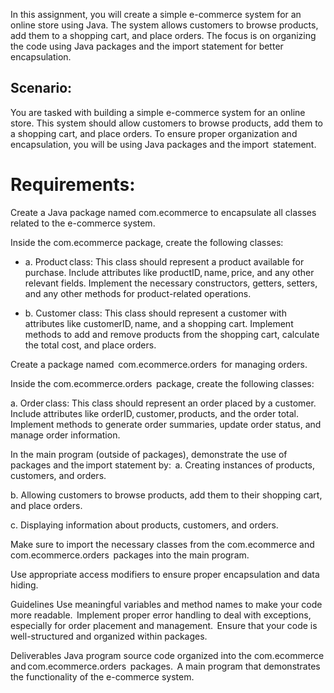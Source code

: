 In this assignment, you will create a simple e-commerce system for an online store using Java. The system allows customers to browse products, add them to a shopping cart, and place orders. The focus is on organizing the code using Java packages and the import statement for better encapsulation.


## Scenario:
You are tasked with building a simple e-commerce system for an online store. This system should allow customers to browse products, add them to a shopping cart, and place orders. To ensure proper organization and encapsulation, you will be using Java packages and the import  statement. 

# Requirements:

Create a Java package named com.ecommerce to encapsulate all classes related to the e-commerce system. 

Inside the com.ecommerce package, create the following classes: 

- a. Product class: This class should represent a product available for purchase. Include attributes like productID, name, price, and any other relevant fields. Implement the necessary constructors, getters, setters, and any other methods for product-related operations. 


- b. Customer class: This class should represent a customer with attributes like customerID, name, and a shopping cart. Implement methods to add and remove products from the shopping cart, calculate the total cost, and place orders. 


Create a package named  com.ecommerce.orders  for managing orders. 

Inside the com.ecommerce.orders  package, create the following classes:

a. Order class: This class should represent an order placed by a customer. Include attributes like orderID, customer, products, and the order total. Implement methods to generate order summaries, update order status, and manage order information. 


In the main program (outside of packages), demonstrate the use of packages and the import statement by: 
a. Creating instances of products, customers, and orders. 


b. Allowing customers to browse products, add them to their shopping cart, and place orders. 


c. Displaying information about products, customers, and orders. 

Make sure to import the necessary classes from the com.ecommerce and com.ecommerce.orders  packages into the main program. 

Use appropriate access modifiers to ensure proper encapsulation and data hiding. 




Guidelines
Use meaningful variables and method names to make your code more readable. 
Implement proper error handling to deal with exceptions, especially for order placement and management. 
Ensure that your code is well-structured and organized within packages. 




Deliverables
Java program source code organized into the com.ecommerce and com.ecommerce.orders  packages. 
A main program that demonstrates the functionality of the e-commerce system. 
